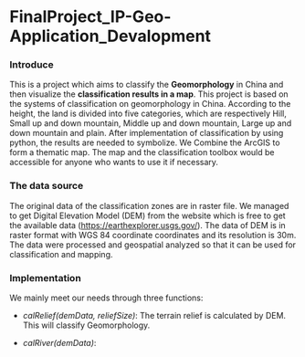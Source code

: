 # FinalProject_IP-Geo-Application_Devalopment

### Introduce

This is a project which aims to classify the **Geomorphology** in China and then visualize the **classification results in a map**. This project is based on the systems of classification on geomorphology in China. According to the height, the land is divided into five categories, which are respectively Hill, Small up and down mountain, Middle up and down mountain, Large up and down mountain and plain. After implementation of classification by using python, the results are needed to symbolize. We Combine the ArcGIS to form a thematic map. The map and the classification toolbox would be accessible for anyone who wants to use it if necessary.

### The data source

The original data of the classification zones are in raster file. We managed to get Digital Elevation Model (DEM) from the website which is free to get the available data (https://earthexplorer.usgs.gov/). The data of DEM is in raster format with WGS 84 coordinate coordinates and its resolution is 30m. The data were processed and geospatial analyzed so that it can be used for classification and mapping.

### Implementation

We mainly meet our needs through three functions:

+ *calRelief(demData, reliefSize)*: The terrain relief is calculated by DEM. This will classify Geomorphology.

+ *calRiver(demData)*: 
